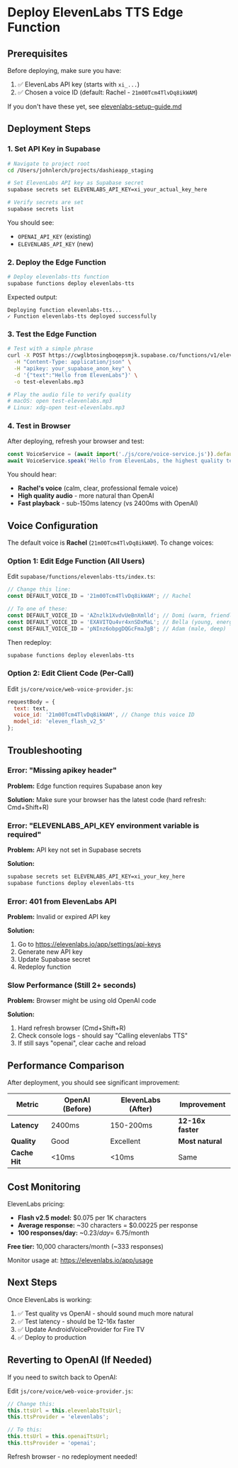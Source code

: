 # Deploy ElevenLabs TTS Edge Function

## Prerequisites

Before deploying, make sure you have:
1. ✅ ElevenLabs API key (starts with `xi_...`)
2. ✅ Chosen a voice ID (default: Rachel - `21m00Tcm4TlvDq8ikWAM`)

If you don't have these yet, see [elevenlabs-setup-guide.md](../../.reference/build-plans/elevenlabs-setup-guide.md)

## Deployment Steps

### 1. Set API Key in Supabase

```bash
# Navigate to project root
cd /Users/johnlerch/projects/dashieapp_staging

# Set ElevenLabs API key as Supabase secret
supabase secrets set ELEVENLABS_API_KEY=xi_your_actual_key_here

# Verify secrets are set
supabase secrets list
```

You should see:
- `OPENAI_API_KEY` (existing)
- `ELEVENLABS_API_KEY` (new)

### 2. Deploy the Edge Function

```bash
# Deploy elevenlabs-tts function
supabase functions deploy elevenlabs-tts
```

Expected output:
```
Deploying function elevenlabs-tts...
✓ Function elevenlabs-tts deployed successfully
```

### 3. Test the Edge Function

```bash
# Test with a simple phrase
curl -X POST https://cwglbtosingboqepsmjk.supabase.co/functions/v1/elevenlabs-tts \
  -H "Content-Type: application/json" \
  -H "apikey: your_supabase_anon_key" \
  -d '{"text":"Hello from ElevenLabs"}' \
  -o test-elevenlabs.mp3

# Play the audio file to verify quality
# macOS: open test-elevenlabs.mp3
# Linux: xdg-open test-elevenlabs.mp3
```

### 4. Test in Browser

After deploying, refresh your browser and test:

```javascript
const VoiceService = (await import('./js/core/voice-service.js')).default;
await VoiceService.speak('Hello from ElevenLabs, the highest quality text to speech');
```

You should hear:
- **Rachel's voice** (calm, clear, professional female voice)
- **High quality audio** - more natural than OpenAI
- **Fast playback** - sub-150ms latency (vs 2400ms with OpenAI)

## Voice Configuration

The default voice is **Rachel** (`21m00Tcm4TlvDq8ikWAM`). To change voices:

### Option 1: Edit Edge Function (All Users)

Edit `supabase/functions/elevenlabs-tts/index.ts`:

```typescript
// Change this line:
const DEFAULT_VOICE_ID = '21m00Tcm4TlvDq8ikWAM'; // Rachel

// To one of these:
const DEFAULT_VOICE_ID = 'AZnzlk1XvdvUeBnXmlld'; // Domi (warm, friendly)
const DEFAULT_VOICE_ID = 'EXAVITQu4vr4xnSDxMaL'; // Bella (young, energetic)
const DEFAULT_VOICE_ID = 'pNInz6obpgDQGcFmaJgB'; // Adam (male, deep)
```

Then redeploy:
```bash
supabase functions deploy elevenlabs-tts
```

### Option 2: Edit Client Code (Per-Call)

Edit `js/core/voice/web-voice-provider.js`:

```javascript
requestBody = {
  text: text,
  voice_id: '21m00Tcm4TlvDq8ikWAM', // Change this voice ID
  model_id: 'eleven_flash_v2_5'
};
```

## Troubleshooting

### Error: "Missing apikey header"

**Problem:** Edge function requires Supabase anon key

**Solution:** Make sure your browser has the latest code (hard refresh: Cmd+Shift+R)

### Error: "ELEVENLABS_API_KEY environment variable is required"

**Problem:** API key not set in Supabase secrets

**Solution:**
```bash
supabase secrets set ELEVENLABS_API_KEY=xi_your_key_here
supabase functions deploy elevenlabs-tts
```

### Error: 401 from ElevenLabs API

**Problem:** Invalid or expired API key

**Solution:**
1. Go to https://elevenlabs.io/app/settings/api-keys
2. Generate new API key
3. Update Supabase secret
4. Redeploy function

### Slow Performance (Still 2+ seconds)

**Problem:** Browser might be using old OpenAI code

**Solution:**
1. Hard refresh browser (Cmd+Shift+R)
2. Check console logs - should say "Calling elevenlabs TTS"
3. If still says "openai", clear cache and reload

## Performance Comparison

After deployment, you should see significant improvement:

| Metric | OpenAI (Before) | ElevenLabs (After) | Improvement |
|--------|-----------------|-------------------|-------------|
| **Latency** | 2400ms | 150-200ms | **12-16x faster** |
| **Quality** | Good | Excellent | **Most natural** |
| **Cache Hit** | <10ms | <10ms | Same |

## Cost Monitoring

ElevenLabs pricing:
- **Flash v2.5 model:** $0.075 per 1K characters
- **Average response:** ~30 characters = $0.00225 per response
- **100 responses/day:** ~$0.23/day = ~$6.75/month

**Free tier:** 10,000 characters/month (~333 responses)

Monitor usage at: https://elevenlabs.io/app/usage

## Next Steps

Once ElevenLabs is working:
1. ✅ Test quality vs OpenAI - should sound much more natural
2. ✅ Test latency - should be 12-16x faster
3. ✅ Update AndroidVoiceProvider for Fire TV
4. ✅ Deploy to production

## Reverting to OpenAI (If Needed)

If you need to switch back to OpenAI:

Edit `js/core/voice/web-voice-provider.js`:

```javascript
// Change this:
this.ttsUrl = this.elevenlabsTtsUrl;
this.ttsProvider = 'elevenlabs';

// To this:
this.ttsUrl = this.openaiTtsUrl;
this.ttsProvider = 'openai';
```

Refresh browser - no redeployment needed!
